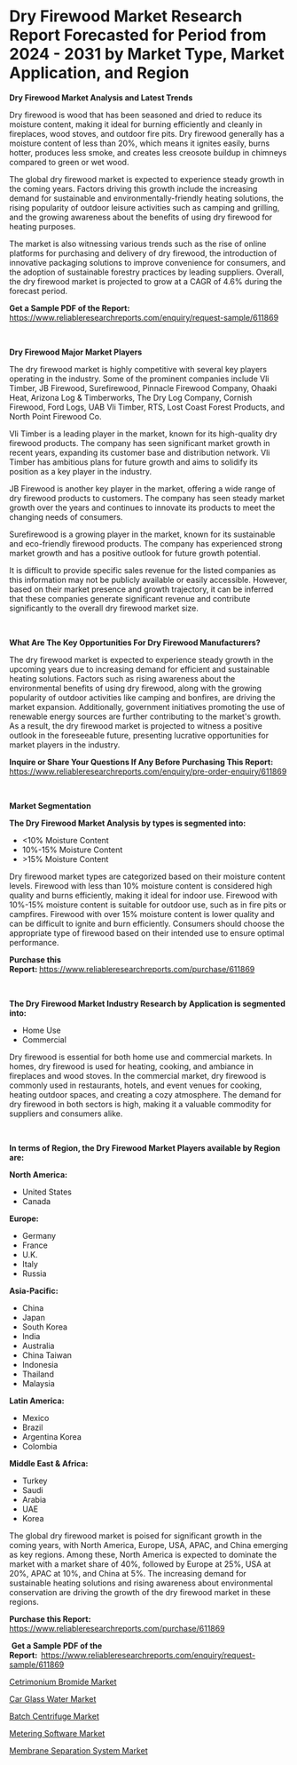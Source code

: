 <p><h1>Dry Firewood Market Research Report Forecasted for Period from 2024 -  2031 by Market Type, Market Application, and Region</h1></p><p><strong>Dry Firewood Market Analysis and Latest Trends</strong></p>
<p><p>Dry firewood is wood that has been seasoned and dried to reduce its moisture content, making it ideal for burning efficiently and cleanly in fireplaces, wood stoves, and outdoor fire pits. Dry firewood generally has a moisture content of less than 20%, which means it ignites easily, burns hotter, produces less smoke, and creates less creosote buildup in chimneys compared to green or wet wood.</p><p>The global dry firewood market is expected to experience steady growth in the coming years. Factors driving this growth include the increasing demand for sustainable and environmentally-friendly heating solutions, the rising popularity of outdoor leisure activities such as camping and grilling, and the growing awareness about the benefits of using dry firewood for heating purposes.</p><p>The market is also witnessing various trends such as the rise of online platforms for purchasing and delivery of dry firewood, the introduction of innovative packaging solutions to improve convenience for consumers, and the adoption of sustainable forestry practices by leading suppliers. Overall, the dry firewood market is projected to grow at a CAGR of 4.6% during the forecast period.</p></p>
<p><strong>Get a Sample PDF of the Report:&nbsp;</strong> <a href="https://www.reliableresearchreports.com/enquiry/request-sample/611869">https://www.reliableresearchreports.com/enquiry/request-sample/611869</a></p>
<p>&nbsp;</p>
<p><strong>Dry Firewood Major Market Players</strong></p>
<p><p>The dry firewood market is highly competitive with several key players operating in the industry. Some of the prominent companies include Vli Timber, JB Firewood, Surefirewood, Pinnacle Firewood Company, Ohaaki Heat, Arizona Log & Timberworks, The Dry Log Company, Cornish Firewood, Ford Logs, UAB Vli Timber, RTS, Lost Coast Forest Products, and North Point Firewood Co.</p><p>Vli Timber is a leading player in the market, known for its high-quality dry firewood products. The company has seen significant market growth in recent years, expanding its customer base and distribution network. Vli Timber has ambitious plans for future growth and aims to solidify its position as a key player in the industry.</p><p>JB Firewood is another key player in the market, offering a wide range of dry firewood products to customers. The company has seen steady market growth over the years and continues to innovate its products to meet the changing needs of consumers.</p><p>Surefirewood is a growing player in the market, known for its sustainable and eco-friendly firewood products. The company has experienced strong market growth and has a positive outlook for future growth potential.</p><p>It is difficult to provide specific sales revenue for the listed companies as this information may not be publicly available or easily accessible. However, based on their market presence and growth trajectory, it can be inferred that these companies generate significant revenue and contribute significantly to the overall dry firewood market size.</p></p>
<p>&nbsp;</p>
<p><strong>What Are The Key Opportunities For Dry Firewood Manufacturers?</strong></p>
<p><p>The dry firewood market is expected to experience steady growth in the upcoming years due to increasing demand for efficient and sustainable heating solutions. Factors such as rising awareness about the environmental benefits of using dry firewood, along with the growing popularity of outdoor activities like camping and bonfires, are driving the market expansion. Additionally, government initiatives promoting the use of renewable energy sources are further contributing to the market's growth. As a result, the dry firewood market is projected to witness a positive outlook in the foreseeable future, presenting lucrative opportunities for market players in the industry.</p></p>
<p><strong>Inquire or Share Your Questions If Any Before Purchasing This Report:</strong> <a href="https://www.reliableresearchreports.com/enquiry/pre-order-enquiry/611869">https://www.reliableresearchreports.com/enquiry/pre-order-enquiry/611869</a></p>
<p>&nbsp;</p>
<p><strong>Market Segmentation</strong></p>
<p><strong>The Dry Firewood Market Analysis by types is segmented into:</strong></p>
<p><ul><li><10% Moisture Content</li><li>10%-15% Moisture Content</li><li>>15% Moisture Content</li></ul></p>
<p><p>Dry firewood market types are categorized based on their moisture content levels. Firewood with less than 10% moisture content is considered high quality and burns efficiently, making it ideal for indoor use. Firewood with 10%-15% moisture content is suitable for outdoor use, such as in fire pits or campfires. Firewood with over 15% moisture content is lower quality and can be difficult to ignite and burn efficiently. Consumers should choose the appropriate type of firewood based on their intended use to ensure optimal performance.</p></p>
<p><strong>Purchase this Report:&nbsp;</strong><a href="https://www.reliableresearchreports.com/purchase/611869">https://www.reliableresearchreports.com/purchase/611869</a></p>
<p>&nbsp;</p>
<p><strong>The Dry Firewood Market Industry Research by Application is segmented into:</strong></p>
<p><ul><li>Home Use</li><li>Commercial</li></ul></p>
<p><p>Dry firewood is essential for both home use and commercial markets. In homes, dry firewood is used for heating, cooking, and ambiance in fireplaces and wood stoves. In the commercial market, dry firewood is commonly used in restaurants, hotels, and event venues for cooking, heating outdoor spaces, and creating a cozy atmosphere. The demand for dry firewood in both sectors is high, making it a valuable commodity for suppliers and consumers alike.</p></p>
<p>&nbsp;</p>
<p><strong>In terms of Region, the Dry Firewood Market Players available by Region are:</strong></p>
<p>
    <p> <strong> North America: </strong>
        <ul>
            <li>United States</li>
            <li>Canada</li>
        </ul>
        </p> 
    <p> <strong> Europe: </strong>
        <ul>
            <li>Germany</li>
            <li>France</li>
            <li>U.K.</li>
            <li>Italy</li>
            <li>Russia</li>
        </ul>
        </p> 
    <p> <strong> Asia-Pacific: </strong>
        <ul>
            <li>China</li>
            <li>Japan</li>
            <li>South Korea</li>
            <li>India</li>
            <li>Australia</li>
            <li>China Taiwan</li>
            <li>Indonesia</li>
            <li>Thailand</li>
            <li>Malaysia</li>
        </ul>
        </p> 
    <p> <strong> Latin America: </strong>
        <ul>
            <li>Mexico</li>
            <li>Brazil</li>
            <li>Argentina Korea</li>
            <li>Colombia</li>
        </ul>
        </p> 
    <p> <strong> Middle East & Africa: </strong>
        <ul>
            <li>Turkey</li>
            <li>Saudi</li>
            <li>Arabia</li>
            <li>UAE</li>
            <li>Korea</li>
        </ul>
    </p>
    </p>
<p><p>The global dry firewood market is poised for significant growth in the coming years, with North America, Europe, USA, APAC, and China emerging as key regions. Among these, North America is expected to dominate the market with a market share of 40%, followed by Europe at 25%, USA at 20%, APAC at 10%, and China at 5%. The increasing demand for sustainable heating solutions and rising awareness about environmental conservation are driving the growth of the dry firewood market in these regions.</p></p>
<p><strong>Purchase this Report: </strong><a href="https://www.reliableresearchreports.com/purchase/611869">https://www.reliableresearchreports.com/purchase/611869</a></p>
<p>&nbsp;<strong>Get a Sample PDF of the Report:&nbsp;&nbsp;</strong><a href="https://www.reliableresearchreports.com/enquiry/request-sample/611869">https://www.reliableresearchreports.com/enquiry/request-sample/611869</a></p>
<p><strong></strong></p>
<p><p><a href="https://medium.com/p/dce759fc3041/edit">Cetrimonium Bromide Market</a></p><p><a href="https://medium.com/p/43afa1e506a8/edit">Car Glass Water Market</a></p><p><a href="https://medium.com/p/1639b9d26822/edit">Batch Centrifuge Market</a></p><p><a href="https://medium.com/p/8f89ab6305d8/edit">Metering Software Market</a></p><p><a href="https://medium.com/p/45225c2221d2/edit">Membrane Separation System Market</a></p></p>